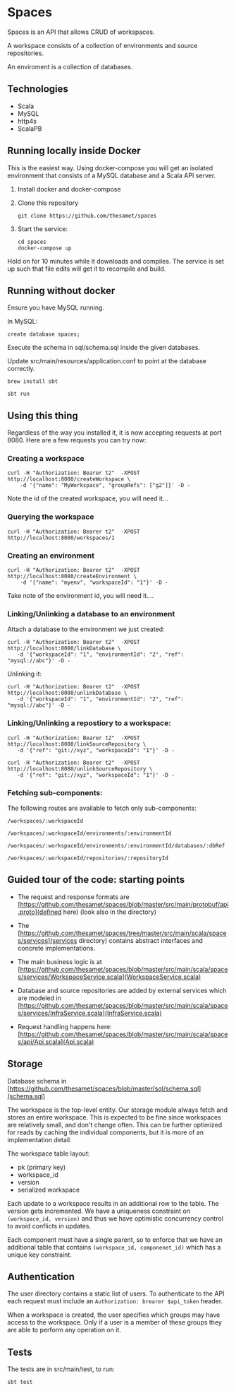 # Spaces

Spaces is an API that allows CRUD of workspaces.

A workspace consists of a collection of environments and source repositories.

An enviroment is a collection of databases.

## Technologies

- Scala
- MySQL
- http4s
- ScalaPB

## Running locally inside Docker

This is the easiest way. Using docker-compose you will get an isolated
environment that consists of a MySQL database and a Scala API server.

1. Install docker and docker-compose

2. Clone this repository

       git clone https://github.com/thesamet/spaces

3. Start the service:

       cd spaces
       docker-compose up

Hold on for 10 minutes while it downloads and compiles.  The service is set up such that
file edits will get it to recompile and build.

## Running without docker

Ensure you have MySQL running.

In MySQL:

    create database spaces;

Execute the schema in sql/schema.sql inside the given databases.

Update src/main/resources/application.conf to point at the database correctly.

    brew install sbt

    sbt run

## Using this thing

Regardless of the way you installed it, it is now accepting requests at port
8080.  Here are a few requests you can try now:

### Creating a workspace

    curl -H "Authorization: Bearer t2"  -XPOST http://localhost:8080/createWorkspace \
        -d '{"name": "MyWorkspace", "groupRefs": ["g2"]}' -D -

Note the id of the created workspace, you will need it...

### Querying the workspace

    curl -H "Authorization: Bearer t2"  -XPOST http://localhost:8080/workspaces/1

### Creating an environment

    curl -H "Authorization: Bearer t2"  -XPOST http://localhost:8080/createEnvironment \
        -d '{"name": "myenv", "workspaceId": "1"}' -D -

Take note of the environment id, you will need it....

### Linking/Unlinking a database to an environment

Attach a database to the environment we just created:

    curl -H "Authorization: Bearer t2"  -XPOST http://localhost:8080/linkDatabase \
       -d '{"workspaceId": "1", "environmentId": "2", "ref": "mysql://abc"}' -D -

Unlinking it:

    curl -H "Authorization: Bearer t2"  -XPOST http://localhost:8080/unlinkDatabase \
       -d '{"workspaceId": "1", "environmentId": "2", "ref": "mysql://abc"}' -D -

### Linking/Unlinking a repostiory to a workspace:

    curl -H "Authorization: Bearer t2"  -XPOST http://localhost:8080/linkSourceRepository \
       -d '{"ref": "git://xyz", "workspaceId": "1"}' -D -

    curl -H "Authorization: Bearer t2"  -XPOST http://localhost:8080/unlinkSourceRepository \
       -d '{"ref": "git://xyz", "workspaceId": "1"}' -D -

### Fetching sub-components:

The following routes are available to fetch only sub-components:

    /workspaces/:workspaceId

    /workspaces/:workspaceId/environments/:environmentId

    /workspaces/:workspaceId/environments/:environmentId/databases/:dbRef

    /workspaces/:workspaceId/repositories/:repositoryId

## Guided tour of the code: starting points

- The request and response formats are [https://github.com/thesamet/spaces/blob/master/src/main/protobuf/api.proto](defined here) (look also in the
  directory)

- The [https://github.com/thesamet/spaces/tree/master/src/main/scala/spaces/services](services directory) contains abstract interfaces and concrete
  implementations.

- The main business logic is at [https://github.com/thesamet/spaces/blob/master/src/main/scala/spaces/services/WorkspaceService.scala](WorkspaceService.scala)

- Database and source repositories are added by external services which are
  modeled in
  [https://github.com/thesamet/spaces/blob/master/src/main/scala/spaces/services/InfraService.scala](InfraService.scala)

- Request handling happens here: [https://github.com/thesamet/spaces/blob/master/src/main/scala/spaces/api/Api.scala](Api.scala)

## Storage

Database schema in [https://github.com/thesamet/spaces/blob/master/sql/schema.sql](schema.sql)

The workspace is the top-level entity. Our storage module always fetch and
stores an entire workspace. This is expected to be fine since workspaces are
relatively small, and don't change often. This can be further optimized for
reads by caching the individual components, but it is more of an
implementation detail.

The workspace table layout:
- pk (primary key)
- workspace_id
- version
- serialized workspace

Each update to a workspace results in an additional row to the table. The version gets
incremented. We have a uniqueness constraint on `(workspace_id, version)`  and thus we have
optimistic concurrency control to avoid conflicts in updates.

Each component must have a single parent, so to enforce that we have an additional
table that contains `(workspace_id, componenet_id)` which has a unique key constraint.

## Authentication

The user directory contains a static list of users. To authenticate to the API
each request must include an `Authorization: brearer $api_token` header.

When a workspace is created, the user specifies which groups may have access
to the workspace. Only if a user is a member of these groups they are able to
perform any operation on it.

## Tests

The tests are in src/main/test, to run:

    sbt test
